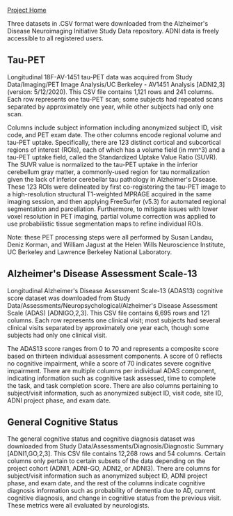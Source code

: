 [Project Home](README.md)

Three datasets in .CSV format were downloaded from the Alzheimer's Disease Neuroimaging Initiative Study Data repository. ADNI data is freely accessible to all registered users.

## Tau-PET

Longitudinal 18F-AV-1451 tau-PET data was acquired from Study Data/Imaging/PET Image Analysis/UC Berkeley - AV1451 Analysis [ADNI2,3] (version: 5/12/2020). This CSV file contains 1,121 rows and 241 columns. Each row represents one tau-PET scan; some subjects had repeated scans separated by approximately one year, while other subjects had only one scan.

Columns include subject information including anonymized subject ID, visit code, and PET exam date. The other columns encode regional volume and tau-PET uptake. Specifically, there are 123 distinct cortical and subcortical regions of interest (ROIs), each of which has a volume field (in mm^3) and a tau-PET uptake field, called the Standardized Uptake Value Ratio (SUVR). The SUVR value is normalized to the tau-PET uptake in the inferior cerebellum gray matter, a commonly-used region for tau normalization given the lack of inferior cerebellar tau pathology in Alzheimer's Disease. These 123 ROIs were delineated by first co-registering the tau-PET image to a high-resolution structural T1-weighted MPRAGE acquired in the same imaging session, and then applying FreeSurfer (v5.3) for automated regional segmentation and parcellation. Furthermore, to mitigate issues with lower voxel resolution in PET imaging, partial volume correction was applied to use probabilistic tissue segmentation maps to refine individual ROIs.

Note: these PET processing steps were all performed by Susan Landau, Deniz Korman, and William Jagust at the Helen Wills Neuroscience Institute, UC Berkeley and Lawrence Berkeley National Laboratory.


## Alzheimer's Disease Assessment Scale-13

Longitudinal Alzheimer's Disease Assessment Scale-13 (ADAS13) cognitive score dataset was downloaded from Study Data/Assessments/Neuropsychological/Alzheimer's Disease Assessment Scale (ADAS) [ADNIGO,2,3]. This CSV file contains 6,695 rows and 121 columns. Each row represents one clinical visit; most subjects had several clinical visits separated by approximately one year each, though some subjects had only one clinical visit.

The ADAS13 score ranges from 0 to 70 and represents a composite score based on thirteen individual assessment components. A score of 0 reflects no cognitive impairment, while a score of 70 indicates severe cognitive impairment. There are multiple columns per individual ADAS component, indicating information such as cognitive task assessed, time to complete the task, and task completion score. There are also columns pertaining to subject/visit information, such as anonymized subject ID, visit code, site ID, ADNI project phase, and exam date.

## General Cognitive Status

The general cognitive status and cognitive diagnosis dataset was downloaded from Study Data/Assessments/Diagnosis/Diagnostic Summary [ADNI1,GO,2,3]. This CSV file contains 12,268 rows and 54 columns. Certain columns only pertain to certain subsets of the data depending on the project cohort (ADNI1, ADNI-GO, ADNI2, or ADNI3). There are columns for subject/visit information such as anonymized subject ID, ADNI project phase, and exam date, and the rest of the columns indicate cognitive diagnosis information such as probability of dementia due to AD, current cognitive diagnosis, and change in cognitive status from the previous visit. These metrics were all evaluated by neurologists.
